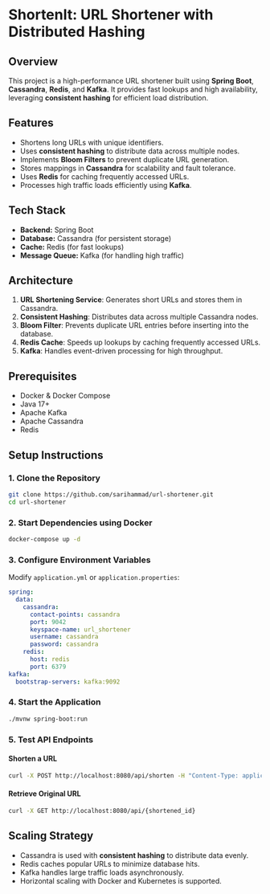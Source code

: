 # ShortenIt: URL Shortener with Distributed Hashing

## Overview
This project is a high-performance URL shortener built using **Spring Boot**, **Cassandra**, **Redis**, and **Kafka**. It provides fast lookups and high availability, leveraging **consistent hashing** for efficient load distribution.

## Features
- Shortens long URLs with unique identifiers.
- Uses **consistent hashing** to distribute data across multiple nodes.
- Implements **Bloom Filters** to prevent duplicate URL generation.
- Stores mappings in **Cassandra** for scalability and fault tolerance.
- Uses **Redis** for caching frequently accessed URLs.
- Processes high traffic loads efficiently using **Kafka**.

## Tech Stack
- **Backend:** Spring Boot
- **Database:** Cassandra (for persistent storage)
- **Cache:** Redis (for fast lookups)
- **Message Queue:** Kafka (for handling high traffic)

## Architecture
1. **URL Shortening Service**: Generates short URLs and stores them in Cassandra.
2. **Consistent Hashing**: Distributes data across multiple Cassandra nodes.
3. **Bloom Filter**: Prevents duplicate URL entries before inserting into the database.
4. **Redis Cache**: Speeds up lookups by caching frequently accessed URLs.
5. **Kafka**: Handles event-driven processing for high throughput.

## Prerequisites
- Docker & Docker Compose
- Java 17+
- Apache Kafka
- Apache Cassandra
- Redis

## Setup Instructions

### 1. Clone the Repository
```sh
git clone https://github.com/sarihammad/url-shortener.git
cd url-shortener
```

### 2. Start Dependencies using Docker
```sh
docker-compose up -d
```

### 3. Configure Environment Variables
Modify `application.yml` or `application.properties`:
```yaml
spring:
  data:
    cassandra:
      contact-points: cassandra
      port: 9042
      keyspace-name: url_shortener
      username: cassandra
      password: cassandra
    redis:
      host: redis
      port: 6379
kafka:
  bootstrap-servers: kafka:9092
```

### 4. Start the Application
```sh
./mvnw spring-boot:run
```

### 5. Test API Endpoints
#### Shorten a URL
```sh
curl -X POST http://localhost:8080/api/shorten -H "Content-Type: application/json" -d '{"url": "https://example.com"}'
```

#### Retrieve Original URL
```sh
curl -X GET http://localhost:8080/api/{shortened_id}
```

## Scaling Strategy
- Cassandra is used with **consistent hashing** to distribute data evenly.
- Redis caches popular URLs to minimize database hits.
- Kafka handles large traffic loads asynchronously.
- Horizontal scaling with Docker and Kubernetes is supported.

